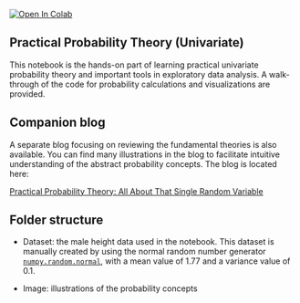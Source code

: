 [![Open In Colab](https://colab.research.google.com/assets/colab-badge.svg)](https://colab.research.google.com/github/ShuaiGuo16/Univariate_probability_theory/blob/master/Univariate_Probability_Theory.ipynb)

## Practical Probability Theory (Univariate)

This notebook is the hands-on part of learning practical univariate probability theory and important tools in exploratory data analysis. A walk-through of the code for probability calculations and visualizations are provided.

## Companion blog

A separate blog focusing on reviewing the fundamental theories is also available. You can find many illustrations in the blog to facilitate intuitive understanding of the abstract probability concepts. The blog is located here:

[Practical Probability Theory: All About That Single Random Variable](https://towardsdatascience.com/practical-probability-theory-all-about-a-single-random-variable-8935cfa21a96?sk=750f303a8dfa813759afa3020144a519)

## Folder structure

- Dataset: the male height data used in the notebook. This dataset is manually created by using the normal random number generator [`numpy.random.normal`](https://numpy.org/doc/stable/reference/random/generated/numpy.random.normal.html), with a mean value of 1.77 and a variance value of 0.1.

- Image: illustrations of the probability concepts
